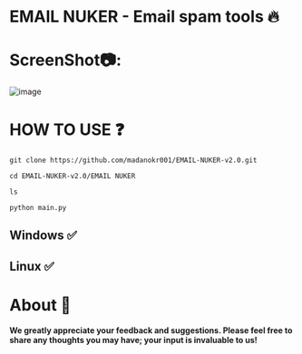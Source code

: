 # EMAIL NUKER - Email spam tools 🔥

# ScreenShot📷:
![image](https://github.com/user-attachments/assets/2791e333-6ff5-409c-aeec-3f7982a24743)

# HOW TO USE ❓
```
git clone https://github.com/madanokr001/EMAIL-NUKER-v2.0.git
```
```
cd EMAIL-NUKER-v2.0/EMAIL NUKER
```
```
ls
```
```
python main.py
```

## Windows ✅
## Linux ✅

# About 🤑
**We greatly appreciate your feedback and suggestions. Please feel free to share any thoughts you may have; your input is invaluable to us!**




